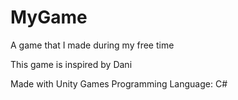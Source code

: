 # MyGame


A game that I made during my free time


This game is inspired by Dani



Made with Unity Games
Programming Language: C#
